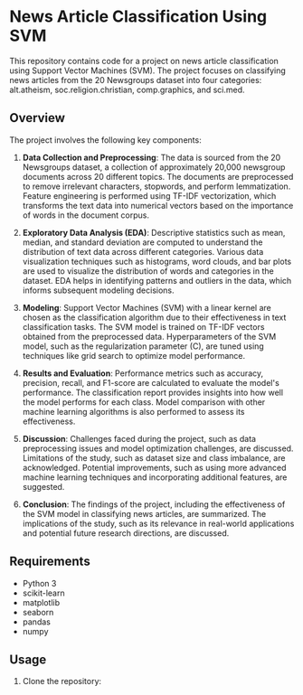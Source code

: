 # News Article Classification Using SVM

This repository contains code for a project on news article classification using Support Vector Machines (SVM). The project focuses on classifying news articles from the 20 Newsgroups dataset into four categories: alt.atheism, soc.religion.christian, comp.graphics, and sci.med.

## Overview

The project involves the following key components:

1. **Data Collection and Preprocessing**: The data is sourced from the 20 Newsgroups dataset, a collection of approximately 20,000 newsgroup documents across 20 different topics. The documents are preprocessed to remove irrelevant characters, stopwords, and perform lemmatization. Feature engineering is performed using TF-IDF vectorization, which transforms the text data into numerical vectors based on the importance of words in the document corpus.

2. **Exploratory Data Analysis (EDA)**: Descriptive statistics such as mean, median, and standard deviation are computed to understand the distribution of text data across different categories. Various data visualization techniques such as histograms, word clouds, and bar plots are used to visualize the distribution of words and categories in the dataset. EDA helps in identifying patterns and outliers in the data, which informs subsequent modeling decisions.

3. **Modeling**: Support Vector Machines (SVM) with a linear kernel are chosen as the classification algorithm due to their effectiveness in text classification tasks. The SVM model is trained on TF-IDF vectors obtained from the preprocessed data. Hyperparameters of the SVM model, such as the regularization parameter (C), are tuned using techniques like grid search to optimize model performance.

4. **Results and Evaluation**: Performance metrics such as accuracy, precision, recall, and F1-score are calculated to evaluate the model's performance. The classification report provides insights into how well the model performs for each class. Model comparison with other machine learning algorithms is also performed to assess its effectiveness.

5. **Discussion**: Challenges faced during the project, such as data preprocessing issues and model optimization challenges, are discussed. Limitations of the study, such as dataset size and class imbalance, are acknowledged. Potential improvements, such as using more advanced machine learning techniques and incorporating additional features, are suggested.

6. **Conclusion**: The findings of the project, including the effectiveness of the SVM model in classifying news articles, are summarized. The implications of the study, such as its relevance in real-world applications and potential future research directions, are discussed.

## Requirements

- Python 3
- scikit-learn
- matplotlib
- seaborn
- pandas
- numpy

## Usage

1. Clone the repository:

